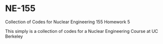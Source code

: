 # NE-155
Collection of Codes for Nuclear Engineering 155 Homework 5


This simply is a collection of codes for a Nuclear Engineering Course at UC Berkeley
